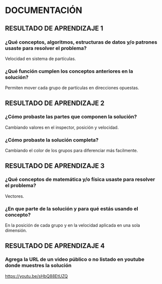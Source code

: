 # DOCUMENTACIÓN

## RESULTADO DE APRENDIZAJE 1

### ¿Qué conceptos, algoritmos, estructuras de datos y/o patrones usaste para resolver el problema?
Velocidad en sistema de partículas.

### ¿Qué función cumplen los conceptos anteriores en la solución?
Permiten mover cada grupo de partículas en direcciones opuestas.

## RESULTADO DE APRENDIZAJE 2

### ¿Cómo probaste las partes que componen la solución?
Cambiando valores en el inspector, posición y velocidad.

### ¿Cómo probaste la solución completa?
Cambiando el color de los grupos para diferenciar más facilmente.

## RESULTADO DE APRENDIZAJE 3

### ¿Qué conceptos de matemática y/o física usaste para resolver el problema?
Vectores.

### ¿En que parte de la solución y para qué estás usando el concepto?
En la posición de cada grupo y en la velocidad aplicada en una sola dimensión.

## RESULTADO DE APRENDIZAJE 4

### Agrega la URL de un video público o no listado en youtube donde muestres la solución
https://youtu.be/sHbQ88EtUZQ